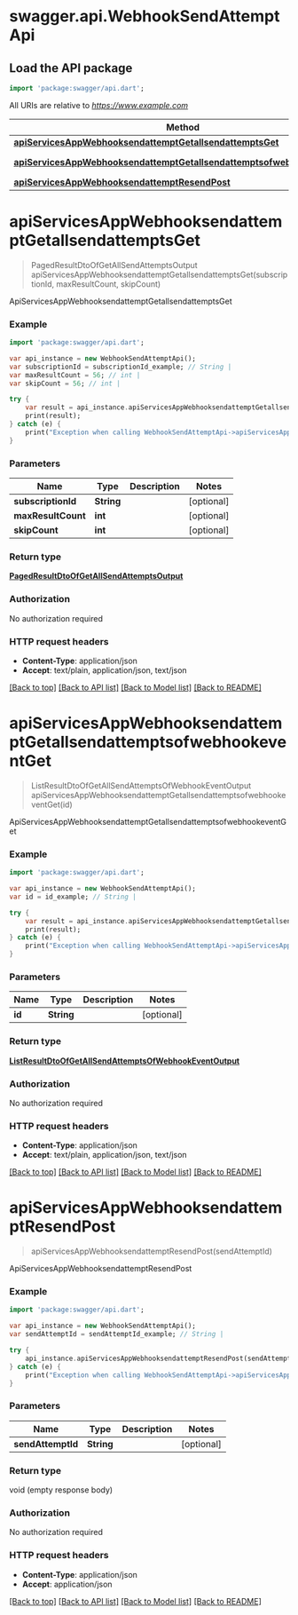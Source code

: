 # swagger.api.WebhookSendAttemptApi

## Load the API package
```dart
import 'package:swagger/api.dart';
```

All URIs are relative to *https://www.example.com*

Method | HTTP request | Description
------------- | ------------- | -------------
[**apiServicesAppWebhooksendattemptGetallsendattemptsGet**](WebhookSendAttemptApi.md#apiServicesAppWebhooksendattemptGetallsendattemptsGet) | **GET** /api/services/app/WebhookSendAttempt/GetAllSendAttempts | ApiServicesAppWebhooksendattemptGetallsendattemptsGet
[**apiServicesAppWebhooksendattemptGetallsendattemptsofwebhookeventGet**](WebhookSendAttemptApi.md#apiServicesAppWebhooksendattemptGetallsendattemptsofwebhookeventGet) | **GET** /api/services/app/WebhookSendAttempt/GetAllSendAttemptsOfWebhookEvent | ApiServicesAppWebhooksendattemptGetallsendattemptsofwebhookeventGet
[**apiServicesAppWebhooksendattemptResendPost**](WebhookSendAttemptApi.md#apiServicesAppWebhooksendattemptResendPost) | **POST** /api/services/app/WebhookSendAttempt/Resend | ApiServicesAppWebhooksendattemptResendPost


# **apiServicesAppWebhooksendattemptGetallsendattemptsGet**
> PagedResultDtoOfGetAllSendAttemptsOutput apiServicesAppWebhooksendattemptGetallsendattemptsGet(subscriptionId, maxResultCount, skipCount)

ApiServicesAppWebhooksendattemptGetallsendattemptsGet



### Example 
```dart
import 'package:swagger/api.dart';

var api_instance = new WebhookSendAttemptApi();
var subscriptionId = subscriptionId_example; // String | 
var maxResultCount = 56; // int | 
var skipCount = 56; // int | 

try { 
    var result = api_instance.apiServicesAppWebhooksendattemptGetallsendattemptsGet(subscriptionId, maxResultCount, skipCount);
    print(result);
} catch (e) {
    print("Exception when calling WebhookSendAttemptApi->apiServicesAppWebhooksendattemptGetallsendattemptsGet: $e\n");
}
```

### Parameters

Name | Type | Description  | Notes
------------- | ------------- | ------------- | -------------
 **subscriptionId** | **String**|  | [optional] 
 **maxResultCount** | **int**|  | [optional] 
 **skipCount** | **int**|  | [optional] 

### Return type

[**PagedResultDtoOfGetAllSendAttemptsOutput**](PagedResultDtoOfGetAllSendAttemptsOutput.md)

### Authorization

No authorization required

### HTTP request headers

 - **Content-Type**: application/json
 - **Accept**: text/plain, application/json, text/json

[[Back to top]](#) [[Back to API list]](../README.md#documentation-for-api-endpoints) [[Back to Model list]](../README.md#documentation-for-models) [[Back to README]](../README.md)

# **apiServicesAppWebhooksendattemptGetallsendattemptsofwebhookeventGet**
> ListResultDtoOfGetAllSendAttemptsOfWebhookEventOutput apiServicesAppWebhooksendattemptGetallsendattemptsofwebhookeventGet(id)

ApiServicesAppWebhooksendattemptGetallsendattemptsofwebhookeventGet



### Example 
```dart
import 'package:swagger/api.dart';

var api_instance = new WebhookSendAttemptApi();
var id = id_example; // String | 

try { 
    var result = api_instance.apiServicesAppWebhooksendattemptGetallsendattemptsofwebhookeventGet(id);
    print(result);
} catch (e) {
    print("Exception when calling WebhookSendAttemptApi->apiServicesAppWebhooksendattemptGetallsendattemptsofwebhookeventGet: $e\n");
}
```

### Parameters

Name | Type | Description  | Notes
------------- | ------------- | ------------- | -------------
 **id** | **String**|  | [optional] 

### Return type

[**ListResultDtoOfGetAllSendAttemptsOfWebhookEventOutput**](ListResultDtoOfGetAllSendAttemptsOfWebhookEventOutput.md)

### Authorization

No authorization required

### HTTP request headers

 - **Content-Type**: application/json
 - **Accept**: text/plain, application/json, text/json

[[Back to top]](#) [[Back to API list]](../README.md#documentation-for-api-endpoints) [[Back to Model list]](../README.md#documentation-for-models) [[Back to README]](../README.md)

# **apiServicesAppWebhooksendattemptResendPost**
> apiServicesAppWebhooksendattemptResendPost(sendAttemptId)

ApiServicesAppWebhooksendattemptResendPost



### Example 
```dart
import 'package:swagger/api.dart';

var api_instance = new WebhookSendAttemptApi();
var sendAttemptId = sendAttemptId_example; // String | 

try { 
    api_instance.apiServicesAppWebhooksendattemptResendPost(sendAttemptId);
} catch (e) {
    print("Exception when calling WebhookSendAttemptApi->apiServicesAppWebhooksendattemptResendPost: $e\n");
}
```

### Parameters

Name | Type | Description  | Notes
------------- | ------------- | ------------- | -------------
 **sendAttemptId** | **String**|  | [optional] 

### Return type

void (empty response body)

### Authorization

No authorization required

### HTTP request headers

 - **Content-Type**: application/json
 - **Accept**: application/json

[[Back to top]](#) [[Back to API list]](../README.md#documentation-for-api-endpoints) [[Back to Model list]](../README.md#documentation-for-models) [[Back to README]](../README.md)

